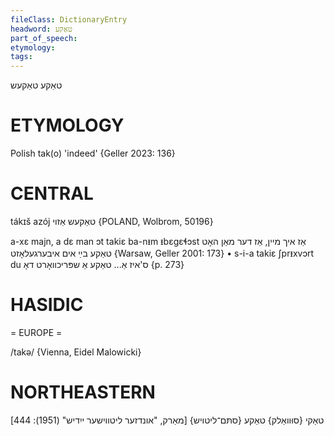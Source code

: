 ```yaml
---
fileClass: DictionaryEntry
headword: טאַקע
part_of_speech: 
etymology: 
tags: 
---
```

טאַקע
טאַקעש

ETYMOLOGY
===========
Polish tak(o) 'indeed'
{Geller 2023: 136}

CENTRAL
========

tákɪš azój טאַקעש אַזוי {POLAND, Wolbrom, 50196}

a-xɛ majn, a dɛ man ɔt takiɛ ba-nᵻm ᵻbɛgɛɬɔst אַז איך מיין, אַז דער מאַן האָט טאַקע בײַ אים איבערגעלאָזט {Warsaw, Geller 2001: 173}
	•	s-i-a takiɛ ʃprᵻxvɔrt du ס'איז אַ... טאַקע אַ שפּריכוואָרט דאָ {p. 273}

HASIDIC
=======
= EUROPE = 

/takə/ {Vienna, Eidel Malowicki}

NORTHEASTERN
==============

טאַקי {סוּוואַלק}
טאַקע {סתּם־ליטויש}
[מאַרק, "אונדזער ליטווישער ייִדיש" (1951): 444]